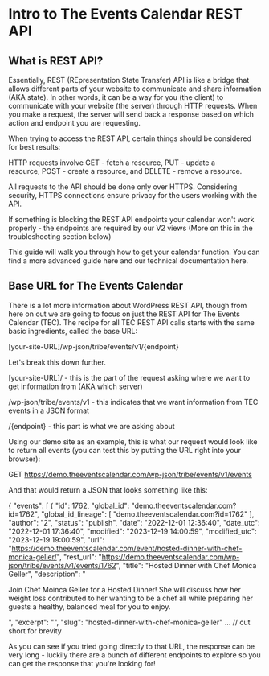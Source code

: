 # Intro to The Events Calendar REST API 
## What is REST API?

Essentially, REST (REpresentation State Transfer) API is like a bridge that allows different parts of your website to communicate and share information (AKA state). In other words, it can be a way for you (the client) to communicate with your website (the server) through HTTP requests. When you make a request, the server will send back a response based on which action and endpoint you are requesting.

When trying to access the REST API, certain things should be considered for best results:

HTTP requests involve GET - fetch a resource, PUT - update a resource, POST - create a resource, and DELETE - remove a resource. 

All requests to the API should be done only over HTTPS. Considering security, HTTPS connections ensure privacy for the users working with the API.

If something is blocking the REST API endpoints your calendar won't work properly - the endpoints are required by our V2 views (More on this in the troubleshooting section below)

This guide will walk you through how to get your calendar function. You can find a more advanced guide here and our technical documentation here.

## Base URL for The Events Calendar

There is a lot more information about WordPress REST API, though from here on out we are going to focus on just the REST API for The Events Calendar (TEC). The recipe for all TEC REST API calls starts with the same basic ingredients, called the base URL:

[your-site-URL]/wp-json/tribe/events/v1/{endpoint}

Let's break this down further.

[your-site-URL]/ - this is the part of the request asking where we want to get information from (AKA which server)

/wp-json/tribe/events/v1 - this indicates that we want information from TEC events in a JSON format

/{endpoint} - this part is what we are asking about

Using our demo site as an example, this is what our request would look like to return all events (you can test this by putting the URL right into your browser):

GET https://demo.theeventscalendar.com/wp-json/tribe/events/v1/events

And that would return a JSON that looks something like this:

{
"events": [
{
"id": 1762,
"global_id": "demo.theeventscalendar.com?id=1762",
"global_id_lineage": [
"demo.theeventscalendar.com?id=1762"
],
"author": "2",
"status": "publish",
"date": "2022-12-01 12:36:40",
"date_utc": "2022-12-01 17:36:40",
"modified": "2023-12-19 14:00:59",
"modified_utc": "2023-12-19 19:00:59",
"url": "https://demo.theeventscalendar.com/event/hosted-dinner-with-chef-monica-geller/",
"rest_url": "https://demo.theeventscalendar.com/wp-json/tribe/events/v1/events/1762",
"title": "Hosted Dinner with Chef Monica Geller",
"description": "<p>Join Chef Moinca Geller for a Hosted Dinner! She will discuss how her weight loss contributed to her wanting to be a chef all while preparing her guests a healthy, balanced meal for you to enjoy.</p>",
"excerpt": "",
"slug": "hosted-dinner-with-chef-monica-geller"
... // cut short for brevity

As you can see if you tried going directly to that URL, the response can be very long - luckily there are a bunch of different endpoints to explore so you can get the response that you're looking for!